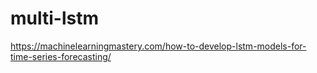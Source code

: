 # multi-lstm

https://machinelearningmastery.com/how-to-develop-lstm-models-for-time-series-forecasting/
